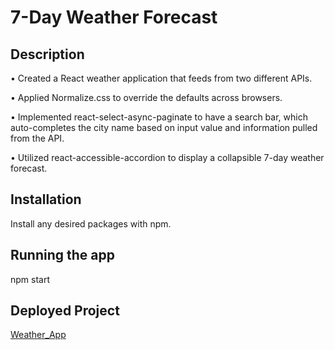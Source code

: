 # 7-Day Weather Forecast

## Description

• Created a React weather application that feeds from two different APIs.

• Applied Normalize.css to override the defaults across browsers.

• Implemented react-select-async-paginate to have a search bar, which auto-completes the city name based on input value and information pulled from the API.

• Utilized react-accessible-accordion to display a collapsible 7-day weather forecast.

## Installation

Install any desired packages with npm.

## Running the app

npm start

## Deployed Project

[Weather_App](https://master.d2xfqger0dzjfg.amplifyapp.com/)
